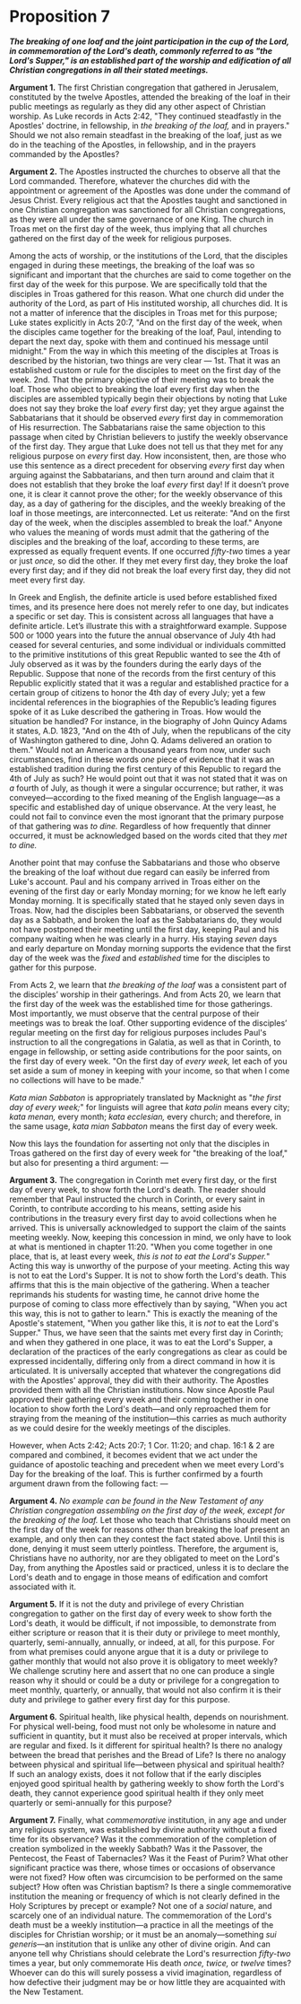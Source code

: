 # Proposition 7

***The breaking of one loaf and the joint participation in the cup of the Lord, in commemoration of the Lord's death, commonly referred to as "the Lord's Supper," is an established part of the worship and edification of all Christian congregations in all their stated meetings.***

**Argument 1.** The first Christian congregation that gathered in Jerusalem, constituted by the twelve Apostles, attended the breaking of the loaf in their public meetings as regularly as they did any other aspect of Christian worship. As Luke records in Acts 2:42, "They continued steadfastly in the Apostles' doctrine, in fellowship, in *the breaking of the loaf,* and in prayers." Should we not also remain steadfast in the breaking of the loaf, just as we do in the teaching of the Apostles, in fellowship, and in the prayers commanded by the Apostles?

**Argument 2.** The Apostles instructed the churches to observe all that the Lord commanded. Therefore, whatever the churches did with the appointment or agreement of the Apostles was done under the command of Jesus Christ. Every religious act that the Apostles taught and sanctioned in one Christian congregation was sanctioned for all Christian congregations, as they were all under the same governance of one King. The church in Troas met on the first day of the week, thus implying that all churches gathered on the first day of the week for religious purposes.

Among the acts of worship, or the institutions of the Lord, that the disciples engaged in during these meetings, the breaking of the loaf was so significant and important that the churches are said to come together on the first day of the week for this purpose. We are specifically told that the disciples in Troas gathered for this reason. What one church did under the authority of the Lord, as part of His instituted worship, all churches did. It is not a matter of inference that the disciples in Troas met for this purpose; Luke states explicitly in Acts 20:7, "And on the first day of the week, when the disciples came together for the breaking of the loaf, Paul, intending to depart the next day, spoke with them and continued his message until midnight." From the way in which this meeting of the disciples at Troas is described by the historian, two things are very clear — 1st. That it was an established custom or rule for the disciples to meet on the first day of the week. 2nd. That the primary objective of their meeting was to break the loaf. Those who object to breaking the loaf every first day when the disciples are assembled typically begin their objections by noting that Luke does not say they broke the loaf *every* first day; yet they argue against the Sabbatarians that it should be observed *every* first day in commemoration of His resurrection. The Sabbatarians raise the same objection to this passage when cited by Christian believers to justify the weekly observance of the first day. They argue that Luke does not tell us that they met for any religious purpose on *every* first day. How inconsistent, then, are those who use this sentence as a direct precedent for observing *every* first day when arguing against the Sabbatarians, and then turn around and claim that it does not establish that they broke the loaf *every* first day! If it doesn’t prove one, it is clear it cannot prove the other; for the weekly observance of this day, as a day of gathering for the disciples, and the weekly breaking of the loaf in those meetings, are interconnected. Let us reiterate: "And on the first day of the week, when the disciples assembled to break the loaf." Anyone who values the meaning of words must admit that the gathering of the disciples and the breaking of the loaf, according to these terms, are expressed as equally frequent events. If one occurred *fifty-two* times a year or just *once,* so did the other. If they met every first day, they broke the loaf every first day; and if they did not break the loaf every first day, they did not meet every first day. 

In Greek and English, the definite article is used before established fixed times, and its presence here does not merely refer to one day, but indicates a specific or set day. This is consistent across all languages that have a definite article. Let’s illustrate this with a straightforward example. Suppose 500 or 1000 years into the future the annual observance of July 4th had ceased for several centuries, and some individual or individuals committed to the primitive institutions of this great Republic wanted to see the 4th of July observed as it was by the founders during the early days of the Republic. Suppose that none of the records from the first century of this Republic explicitly stated that it was a regular and established practice for a certain group of citizens to honor the 4th day of every July; yet a few incidental references in the biographies of the Republic’s leading figures spoke of it as Luke described the gathering in Troas. How would the situation be handled? For instance, in the biography of John Quincy Adams it states, A.D. 1823, "And on the 4th of July, when the republicans of the city of Washington gathered to dine, John Q. Adams delivered an oration to them." Would not an American a thousand years from now, under such circumstances, find in these words *one* piece of evidence that it was an established tradition during the first century of this Republic to regard the 4th of July as such? He would point out that it was not stated that it was on *a* fourth of July, as though it were a singular occurrence; but rather, it was conveyed—according to the fixed meaning of the English language—as a specific and established day of unique observance. At the very least, he could not fail to convince even the most ignorant that the primary purpose of that gathering was *to dine.* Regardless of how frequently that dinner occurred, it must be acknowledged based on the words cited that they *met to dine.*

Another point that may confuse the Sabbatarians and those who observe the breaking of the loaf without due regard can easily be inferred from Luke's account. Paul and his company arrived in Troas either on the evening of the first day or early Monday morning; for we know he left early Monday morning. It is specifically stated that he stayed only seven days in Troas. Now, had the disciples been Sabbatarians, or observed the seventh day as a Sabbath, and broken the loaf as the Sabbatarians do, they would not have postponed their meeting until the first day, keeping Paul and his company waiting when he was clearly in a hurry. His staying *seven* days and early departure on Monday morning supports the evidence that the first day of the week was the *fixed* and *established* time for the disciples to gather for this purpose. 

From Acts 2, we learn that *the breaking of the loaf* was a consistent part of the disciples’ worship in their gatherings. And from Acts 20, we learn that the first day of the week was the established time for those gatherings. Most importantly, we must observe that the central purpose of their meetings was to break the loaf. Other supporting evidence of the disciples’ regular meeting on the first day for religious purposes includes Paul's instruction to all the congregations in Galatia, as well as that in Corinth, to engage in fellowship, or setting aside contributions for the poor saints, on the first day of every week. "On the first day of *every week,* let each of you set aside a sum of money in keeping with your income, so that when I come no collections will have to be made." 

*Kata mian Sabbaton* is appropriately translated by Macknight as "*the first day of every week;*" for linguists will agree that *kata polin* means every city; *kata menan,* every month; *kata ecclesian,* every church; and therefore, in the same usage, *kata mian Sabbaton* means the first day of every week.

Now this lays the foundation for asserting not only that the disciples in Troas gathered on the first day of every week for "the breaking of the loaf," but also for presenting a third argument: —

**Argument 3.** The congregation in Corinth met every first day, or the first day of every week, to show forth the Lord's death. The reader should remember that Paul instructed the church in Corinth, or every saint in Corinth, to contribute according to his means, setting aside his contributions in the treasury every first day to avoid collections when he arrived. This is universally acknowledged to support the claim of the saints meeting weekly. Now, keeping this concession in mind, we only have to look at what is mentioned in chapter 11:20. "When you come together in one place, that is, at least every week, *this is not to eat the Lord's Supper.*" Acting this way is unworthy of the purpose of your meeting. Acting this way is not to eat the Lord's Supper. It is not to show forth the Lord's death. This affirms that this is the main objective of the gathering. When a teacher reprimands his students for wasting time, he cannot drive home the purpose of coming to class more effectively than by saying, "When you act this way, this is not to gather to learn." This is exactly the meaning of the Apostle's statement, "When you gather like this, it is *not* to eat the Lord's Supper." Thus, we have seen that the saints met every first day in Corinth; and when they gathered in one place, it was to eat the Lord's Supper, a declaration of the practices of the early congregations as clear as could be expressed incidentally, differing only from a direct command in how it is articulated. It is universally accepted that whatever the congregations did with the Apostles' approval, they did with their authority. The Apostles provided them with all the Christian institutions. Now since Apostle Paul approved their gathering every week and their coming together in one location to show forth the Lord's death—and only reproached them for straying from the meaning of the institution—this carries as much authority as we could desire for the weekly meetings of the disciples.

However, when Acts 2:42; Acts 20:7; 1 Cor. 11:20; and chap. 16:1 & 2 are compared and combined, it becomes evident that we act under the guidance of apostolic teaching and precedent when we meet every Lord's Day for the breaking of the loaf. This is further confirmed by a fourth argument drawn from the following fact: —

**Argument 4.** *No example can be found in the New Testament of any Christian congregation assembling on the first day of the week, except for the breaking of the loaf.* Let those who teach that Christians should meet on the first day of the week for reasons other than breaking the loaf present an example, and only then can they contest the fact stated above. Until this is done, denying it must seem utterly pointless. Therefore, the argument is, Christians have no authority, nor are they obligated to meet on the Lord's Day, from anything the Apostles said or practiced, unless it is to declare the Lord's death and to engage in those means of edification and comfort associated with it.

**Argument 5.** If it is not the duty and privilege of every Christian congregation to gather on the first day of every week to show forth the Lord's death, it would be difficult, if not impossible, to demonstrate from either scripture or reason that it is their duty or privilege to meet monthly, quarterly, semi-annually, annually, or indeed, at all, for this purpose. For from what premises could anyone argue that it is a duty or privilege to gather monthly that would not also prove it is obligatory to meet weekly? We challenge scrutiny here and assert that no one can produce a single reason why it should or could be a duty or privilege for a congregation to meet monthly, quarterly, or annually, that would not also confirm it is their duty and privilege to gather every first day for this purpose.

**Argument 6.** Spiritual health, like physical health, depends on nourishment. For physical well-being, food must not only be wholesome in nature and sufficient in quantity, but it must also be received at proper intervals, which are regular and fixed. Is it different for spiritual health? Is there no analogy between the bread that perishes and the Bread of Life? Is there no analogy between physical and spiritual life—between physical and spiritual health? If such an analogy exists, does it not follow that if the early disciples enjoyed good spiritual health by gathering weekly to show forth the Lord's death, they cannot experience good spiritual health if they only meet quarterly or semi-annually for this purpose?

**Argument 7.** Finally, what *commemorative* institution, in any age and under any religious system, was established by divine authority without a fixed time for its observance? Was it the commemoration of the completion of creation symbolized in the weekly Sabbath? Was it the Passover, the Pentecost, the Feast of Tabernacles? Was it the Feast of Purim? What other significant practice was there, whose times or occasions of observance were not fixed? How often was circumcision to be performed on the same subject? How often was Christian baptism? Is there a single commemorative institution the meaning or frequency of which is not clearly defined in the Holy Scriptures by precept or example? Not one of a *social* nature, and scarcely one of an individual nature. The commemoration of the Lord's death must be a weekly institution—a practice in all the meetings of the disciples for Christian worship; or it must be an anomaly—something *sui generis*—an institution that is unlike any other of divine origin. And can anyone tell why Christians should celebrate the Lord's resurrection *fifty-two* times a year, but only commemorate His death *once, twice,* or *twelve* times? Whoever can do this will surely possess a vivid imagination, regardless of how defective their judgment may be or how little they are acquainted with the New Testament.